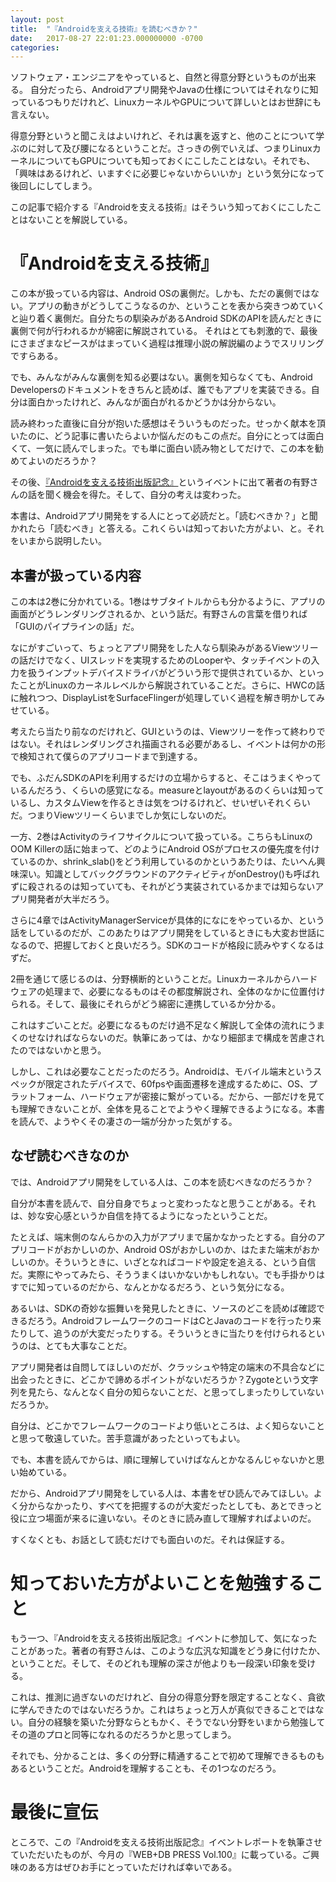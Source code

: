 ```yaml
---
layout: post
title:  "『Androidを支える技術』を読むべきか？"
date:   2017-08-27 22:01:23.000000000 -0700
categories: 
---
```

ソフトウェア・エンジニアをやっていると、自然と得意分野というものが出来る。
自分だったら、Androidアプリ開発やJavaの仕様についてはそれなりに知っているつもりだけれど、LinuxカーネルやGPUについて詳しいとはお世辞にも言えない。

得意分野というと聞こえはよいけれど、それは裏を返すと、他のことについて学ぶのに対して及び腰になるということだ。さっきの例でいえば、つまりLinuxカーネルについてもGPUについても知っておくにこしたことはない。それでも、「興味はあるけれど、いますぐに必要じゃないからいいか」という気分になって後回しにしてしまう。

この記事で紹介する『Androidを支える技術』はそういう知っておくにこしたことはないことを解説している。

<!-- more -->

# 『Androidを支える技術』



この本が扱っている内容は、Android OSの裏側だ。しかも、ただの裏側ではない。アプリの動きがどうしてこうなるのか、ということを表から突きつめていくと辿り着く裏側だ。自分たちの馴染みがあるAndroid SDKのAPIを読んだときに裏側で何が行われるかが綿密に解説されている。
それはとても刺激的で、最後にさまざまなピースがはまっていく過程は推理小説の解説編のようでスリリングですらある。

でも、みんながみんな裏側を知る必要はない。裏側を知らなくても、Android Developersのドキュメントをきちんと読めば、誰でもアプリを実装できる。自分は面白かったけれど、みんなが面白がれるかどうかは分からない。

読み終わった直後に自分が抱いた感想はそういうものだった。せっかく献本を頂いたのに、どう記事に書いたらよいか悩んだのもこの点だ。自分にとっては面白くて、一気に読んでしまった。でも単に面白い読み物としてだけで、この本を勧めてよいのだろうか？

その後、[『Androidを支える技術出版記念』](https://connpass.com/event/60607/)というイベントに出て著者の有野さんの話を聞く機会を得た。そして、自分の考えは変わった。

本書は、Androidアプリ開発をする人にとって必読だと。「読むべきか？」と聞かれたら「読むべき」と答える。これくらいは知っておいた方がよい、と。それをいまから説明したい。

## 本書が扱っている内容
この本は2巻に分かれている。1巻はサブタイトルからも分かるように、アプリの画面がどうレンダリングされるか、という話だ。有野さんの言葉を借りれば「GUIのパイプラインの話」だ。

なにがすごいって、ちょっとアプリ開発をした人なら馴染みがあるViewツリーの話だけでなく、UIスレッドを実現するためのLooperや、タッチイベントの入力を扱うインプットデバイスドライバがどういう形で提供されているか、といったことがLinuxのカーネルレベルから解説されていることだ。さらに、HWCの話に触れつつ、DisplayListをSurfaceFlingerが処理していく過程を解き明かしてみせている。

考えたら当たり前なのだけれど、GUIというのは、Viewツリーを作って終わりではない。それはレンダリングされ描画される必要があるし、イベントは何かの形で検知されて僕らのアプリコードまで到達する。

でも、ふだんSDKのAPIを利用するだけの立場からすると、そこはうまくやっているんだろう、くらいの感覚になる。measureとlayoutがあるのくらいは知っているし、カスタムViewを作るときは気をつけるけれど、せいぜいそれくらいだ。つまりViewツリーくらいまでしか気にしないのだ。

一方、2巻はActivityのライフサイクルについて扱っている。こちらもLinuxのOOM Killerの話に始まって、どのようにAndroid OSがプロセスの優先度を付けているのか、shrink_slab()をどう利用しているのかというあたりは、たいへん興味深い。知識としてバックグラウンドのアクティビティがonDestroy()も呼ばれずに殺されるのは知っていても、それがどう実装されているかまでは知らないアプリ開発者が大半だろう。

さらに4章ではActivityManagerServiceが具体的になにをやっているか、という話をしているのだが、このあたりはアプリ開発をしているときにも大変お世話になるので、把握しておくと良いだろう。SDKのコードが格段に読みやすくなるはずだ。

2冊を通じて感じるのは、分野横断的ということだ。Linuxカーネルからハードウェアの処理まで、必要になるものはその都度解説され、全体のなかに位置付けられる。そして、最後にそれらがどう綿密に連携しているか分かる。

これはすごいことだ。必要になるものだけ過不足なく解説して全体の流れにうまくのせなければならないのだ。執筆にあっては、かなり細部まで構成を苦慮されたのではないかと思う。

しかし、これは必要なことだったのだろう。Androidは、モバイル端末というスペックが限定されたデバイスで、60fpsや画面遷移を達成するために、OS、プラットフォーム、ハードウェアが密接に繋がっている。だから、一部だけを見ても理解できないことが、全体を見ることでようやく理解できるようになる。本書を読んで、ようやくその凄さの一端が分かった気がする。

## なぜ読むべきなのか
では、Androidアプリ開発をしている人は、この本を読むべきなのだろうか？

自分が本書を読んで、自分自身でちょっと変わったなと思うことがある。それは、妙な安心感というか自信を持てるようになったということだ。

たとえば、端末側のなんらかの入力がアプリまで届かなかったとする。自分のアプリコードがおかしいのか、Android OSがおかしいのか、はたまた端末がおかしいのか。そういうときに、いざとなればコードや設定を追える、という自信だ。実際にやってみたら、そううまくはいかないかもしれない。でも手掛かりはすでに知っているのだから、なんとかなるだろう、という気分になる。

あるいは、SDKの奇妙な振舞いを発見したときに、ソースのどこを読めば確認できるだろう。AndroidフレームワークのコードはCとJavaのコードを行ったり来たりして、追うのが大変だったりする。そういうときに当たりを付けられるというのは、とても大事なことだ。

アプリ開発者は自問してほしいのだが、クラッシュや特定の端末の不具合などに出会ったときに、どこかで諦めるポイントがないだろうか？Zygoteという文字列を見たら、なんとなく自分の知らないことだ、と思ってしまったりしていないだろうか。

自分は、どこかでフレームワークのコードより低いところは、よく知らないことと思って敬遠していた。苦手意識があったといってもよい。

でも、本書を読んでからは、順に理解していけばなんとかなるんじゃないかと思い始めている。

だから、Androidアプリ開発をしている人は、本書をぜひ読んでみてほしい。よく分からなかったり、すべてを把握するのが大変だったとしても、あとできっと役に立つ場面が来るに違いない。そのときに読み直して理解すればよいのだ。

すくなくとも、お話として読むだけでも面白いのだ。それは保証する。

# 知っておいた方がよいことを勉強すること
もう一つ、『Androidを支える技術出版記念』イベントに参加して、気になったことがあった。著者の有野さんは、このような広汎な知識をどう身に付けたか、ということだ。そして、そのどれも理解の深さが他よりも一段深い印象を受ける。

これは、推測に過ぎないのだけれど、自分の得意分野を限定することなく、貪欲に学んできたのではないだろうか。これはちょっと万人が真似できることではない。自分の経験を築いた分野ならともかく、そうでない分野をいまから勉強してその道のプロと同等になれるのだろうかと思ってしまう。

それでも、分かることは、多くの分野に精通することで初めて理解できるものもあるということだ。Androidを理解することも、その1つなのだろう。

# 最後に宣伝
ところで、この『Androidを支える技術出版記念』イベントレポートを執筆させていただいたものが、今月の『WEB+DB PRESS Vol.100』に載っている。ご興味のある方はぜひお手にとっていただければ幸いである。
